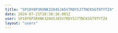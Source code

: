 ```yaml
---
title: "SP10Y8P3RXNK32045JA5V7RDY5J7TNCKSGT9TYTZ4"
date: 2024-07-21T18:38:16.001Z
user: SP10Y8P3RXNK32045JA5V7RDY5J7TNCKSGT9TYTZ4
layout: "users"
---
```

    